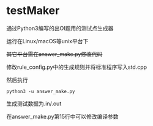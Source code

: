 # testMaker
通过Python3编写的出OI题用的测试点生成器

运行在Linux/macOS等unix平台下

~~其它平台需在answer_make.py修改代码~~

修改rule_config.py中的生成规则并将标准程序写入std.cpp

然后执行

``python3 -u answer_make.py``

生成测试数据为.in/.out

在answer_make.py第15行中可以修改编译参数
